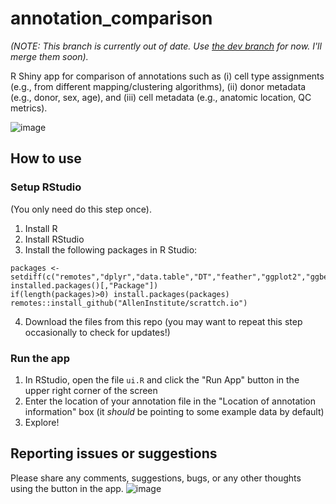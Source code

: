 # annotation_comparison

*(NOTE: This branch is currently out of date. Use [the dev branch](https://github.com/AllenInstitute/ACE/tree/dev) for now.  I'll merge them soon).*

R Shiny app for comparison of annotations such as (i) cell type assignments (e.g., from different mapping/clustering algorithms), (ii) donor metadata (e.g., donor, sex, age), and (iii) cell metadata (e.g., anatomic location, QC metrics).

![image](https://github.com/AllenInstitute/annotation_comparison/assets/25486679/086cc28a-9529-489f-b291-c21d7da4f1e4)

## How to use
### Setup RStudio
(You only need do this step once).
1. Install R
2. Install RStudio
3. Install the following packages in R Studio:
```
packages <- setdiff(c("remotes","dplyr","data.table","DT","feather","ggplot2","ggbeeswarm","rbokeh","shiny","UpSetR","anndata"), installed.packages()[,"Package"])
if(length(packages)>0) install.packages(packages)
remotes::install_github("AllenInstitute/scrattch.io")
```
4. Download the files from this repo (you may want to repeat this step occasionally to check for updates!) 

### Run the app
1. In RStudio, open the file `ui.R` and click the "Run App" button in the upper right corner of the screen
2. Enter the location of your annotation file in the "Location of annotation information" box (it *should* be pointing to some example data by default)
3. Explore!

## Reporting issues or suggestions

Please share any comments, suggestions, bugs, or any other thoughts using the button in the app.
![image](https://github.com/AllenInstitute/annotation_comparison/assets/25486679/3d0fd022-98c9-470e-bcff-1397de96c35f)
